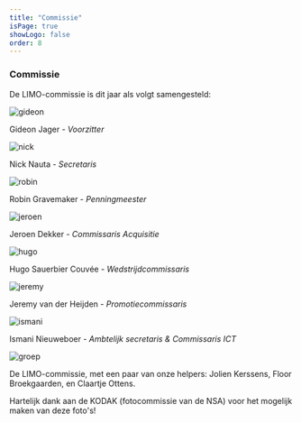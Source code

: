 ```yaml
---
title: "Commissie"
isPage: true
showLogo: false
order: 8
---
```


### Commissie

De LIMO-commissie is dit jaar als volgt samengesteld:

<div class="row">
  <div class="col-sm-3">
    <img id="gideon" class="img-responsive commissie-foto" src="img/commissie/gideon.JPG" alt="gideon" />
    <p class="name text-center">
      Gideon Jager
      -
      <em>
        Voorzitter
      </em>
    </p>
  </div>
  <div class="col-sm-3">
    <img id="nick" class="img-responsive commissie-foto" src="img/commissie/nick.JPG" alt="nick" />
    <p class="name text-center">
      Nick Nauta
      -
      <em>
        Secretaris
      </em>
    </p>
  </div>
  <div class="col-sm-3">
    <img id="robin" class="img-responsive commissie-foto" src="img/commissie/robin.JPG" alt="robin" />
    <p class="name text-center">
      Robin Gravemaker
      -
      <em>
        Penningmeester
      </em>
    </p>
  </div>
  <div class="col-sm-3">
    <img id="jeroen" class="img-responsive commissie-foto" src="img/commissie/jeroen.JPG" alt="jeroen" />
    <p class="name text-center">
      Jeroen Dekker
      -
      <em>
        Commissaris Acquisitie
      </em>
    </p>
  </div>
  <div class="col-sm-3">
    <img id="hugo" class="img-responsive commissie-foto" src="img/commissie/hugo.JPG" alt="hugo" />
    <p class="name text-center">
      Hugo Sauerbier Couvée
      -
      <em>
        Wedstrijdcommissaris
      </em>
    </p>
  </div>
  <div class="col-sm-3">
    <img id="jeremy" class="img-responsive commissie-foto" src="img/commissie/jeremy.JPG" alt="jeremy" />
    <p class="name text-center">
      Jeremy van der Heijden
      -
      <em>
        Promotiecommissaris
      </em>
    </p>
  </div>
  <div class="col-sm-3">
    <img id="ismani" class="img-responsive commissie-foto" src="img/commissie/ismani.JPG" alt="ismani" />
    <p class="name text-center">
      Ismani Nieuweboer
      -
      <em>
        Ambtelijk secretaris & Commissaris ICT
      </em>
    </p>
  </div>
</div>

<div class="row">
  <div class="col-sm-10 col-sm-offset-1">
    <img id="groep" class="img-responsive commissie-foto" src="img/commissie/groep.JPG" alt="groep" />
    <p>
    De LIMO-commissie, met een paar van onze helpers: Jolien Kerssens, Floor Broekgaarden, en Claartje Ottens.
    </p>
    <p>
    Hartelijk dank aan de KODAK (fotocommissie van de NSA) voor het mogelijk maken van deze foto's!
    </p>
  </div>
</div>

